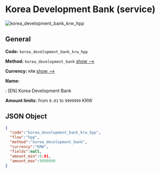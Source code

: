 
# Korea Development Bank (service) 
![korea_development_bank_krw_hpp](https://static.openfintech.io/payment_methods/korea_development_bank_krw_hpp/logo.svg?w=400&c=v0.59.26#w200)  

## General 
 
**Code:** `korea_development_bank_krw_hpp` 
 
**Method:** `korea_development_bank` 
 [show -->](/payment-methods/korea_development_bank/) 
 
**Currency:** `KRW` [show -->](/currencies/KRW/) 
 
**Name:** 
 
:	[EN] Korea Development Bank 
 
**Amount limits:** from `0.01` to `9999999` KRW 

## JSON Object 

```json
{
  "code":"korea_development_bank_krw_hpp",
  "flow":"hpp",
  "method":"korea_development_bank",
  "currency":"KRW",
  "fields":null,
  "amount_min":0.01,
  "amount_max":9999999
}
```  
